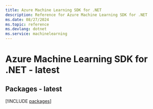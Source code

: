 ```yaml
---
title: Azure Machine Learning SDK for .NET
description: Reference for Azure Machine Learning SDK for .NET
ms.date: 08/27/2024
ms.topic: reference
ms.devlang: dotnet
ms.service: machinelearning
---
```

# Azure Machine Learning SDK for .NET - latest
## Packages - latest
[!INCLUDE [packages](machine-learning-index.md)]